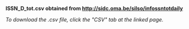 **ISSN_D_tot.csv obtained from http://sidc.oma.be/silso/infossntotdaily**  

*To download the .csv file, click the "CSV" tab at the linked page.*  



  

